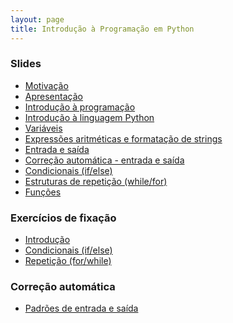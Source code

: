 ```yaml
---
layout: page
title: Introdução à Programação em Python
---
```


### Slides

- [Motivação](https://docs.google.com/presentation/d/1L70pAPrIstAOukWUIAEPKGXnzVXo46hV4m6BVAWkdnY/edit)
- [Apresentação](00-apresentacao)
- [Introdução à programação](00a-intro-programacao)
- [Introdução à linguagem Python](00b-intro-python)
- [Variáveis](01a-variaveis)
- [Expressões aritméticas e formatação de strings](01b-expressoes)
- [Entrada e saída](01c-entrada-saida)
- [Correção automática - entrada e saída](01d-entrada-saida-correcao)
- [Condicionais (if/else)](02-if-else)
- [Estruturas de repetição (while/for)](03-repeticao)
- [Funções](https://docs.google.com/presentation/d/1WwM1eyjoHY1AjlFB-QMLRkpf282d8reQ_gSj32hWo-k/edit)

<!--
- [Listas](https://docs.google.com/presentation/d/1CwoiceFgppt3yvQ5udZ4GjHmx9WY7ORTbUjNfC-asrs/edit)
- [Strings](https://docs.google.com/presentation/d/189Y5hcDkxrv_O_MBbK816_ERWpE4hQMJIeLS3OFrNAQ/edit)
- [Dicionários](https://docs.google.com/presentation/d/1nUkODdvlRfckESn8dOYoD-LUw8qMPGvX7H30NsnToos/edit)
- [Matrizes](https://docs.google.com/presentation/d/1uqPeYzrX8k_jQJSxAdn5zwnX4agrADUbwHzgZXJtbIo/edit)
- [Ordenação](https://docs.google.com/presentation/d/1iLvHy1G085masAq-_qO2Ml4hMOSCcYEmruCf_gW2U_Y/edit)
- [Busca binária](https://docs.google.com/presentation/d/1BEviB3aF6jBwchBOq7UxBt13fbA1NxWcFFUvUpPTZAo/edit)
-->

### Exercícios de fixação

- [Introdução](ex-introducao)
- [Condicionais (if/else)](ex-if)
- [Repetição (for/while)](ex-for-while)

### Correção automática

- [Padrões de entrada e saída](01d-entrada-saida-correcao)

<!--
- [Listas](ex-listas)
-->

<!--
- [Estruturas de repetição (while/for)](https://docs.google.com/presentation/d/1fIC4ntPE-z-rJNGRwaMYT6U64yitrdRe7SORdhAXNDo/edit?usp=sharing)
-->
